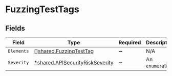# FuzzingTestTags


## Fields

| Field                                                                                    | Type                                                                                     | Required                                                                                 | Description                                                                              |
| ---------------------------------------------------------------------------------------- | ---------------------------------------------------------------------------------------- | ---------------------------------------------------------------------------------------- | ---------------------------------------------------------------------------------------- |
| `Elements`                                                                               | [][shared.FuzzingTestTag](../../../pkg/models/shared/fuzzingtesttag.md)                  | :heavy_minus_sign:                                                                       | N/A                                                                                      |
| `Severity`                                                                               | [*shared.APISecurityRiskSeverity](../../../pkg/models/shared/apisecurityriskseverity.md) | :heavy_minus_sign:                                                                       | An `enum`eration.                                                                        |